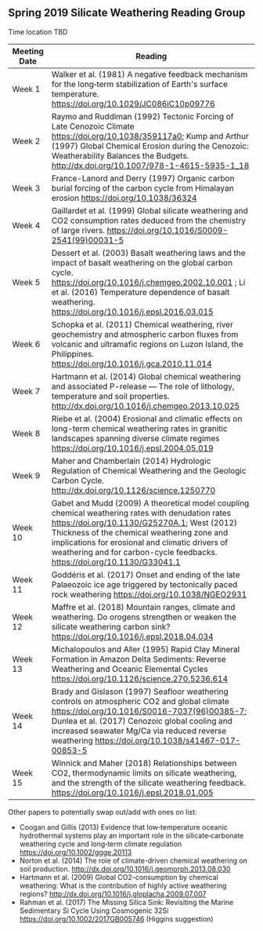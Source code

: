## Spring 2019 Silicate Weathering Reading Group

Time location TBD

| Meeting Date | Reading |
|--------------|--------------|
|Week 1| Walker et al. (1981) A negative feedback mechanism for the long‐term stabilization of Earth's surface temperature. https://doi.org/10.1029/JC086iC10p09776|
|Week 2| Raymo and Ruddiman (1992) Tectonic Forcing of Late Cenozoic Climate https://doi.org/10.1038/359117a0; Kump and Arthur (1997) Global Chemical Erosion during the Cenozoic: Weatherability Balances the Budgets. http://dx.doi.org/10.1007/978-1-4615-5935-1_18|
|Week 3| France-Lanord and Derry (1997) Organic carbon burial forcing of the carbon cycle from Himalayan erosion https://doi.org/10.1038/36324|
|Week 4| Gaillardet et al. (1999) Global silicate weathering and CO2 consumption rates deduced from the chemistry of large rivers. https://doi.org/10.1016/S0009-2541(99)00031-5|
|Week 5| Dessert et al. (2003) Basalt weathering laws and the impact of basalt weathering on the global carbon cycle. https://doi.org/10.1016/j.chemgeo.2002.10.001 ; Li et al. (2016) Temperature dependence of basalt weathering. https://doi.org/10.1016/j.epsl.2016.03.015|
|Week 6| Schopka et al. (2011) Chemical weathering, river geochemistry and atmospheric carbon fluxes from volcanic and ultramafic regions on Luzon Island, the Philippines. https://doi.org/10.1016/j.gca.2010.11.014|
|Week 7| Hartmann et al. (2014) Global chemical weathering and associated P-release — The role of lithology, temperature and soil properties. http://dx.doi.org/10.1016/j.chemgeo.2013.10.025|
|Week 8| Riebe et al. (2004) Erosional and climatic effects on long-term chemical weathering rates in granitic landscapes spanning diverse climate regimes https://doi.org/10.1016/j.epsl.2004.05.019|
|Week 9| Maher and Chamberlain (2014) Hydrologic Regulation of Chemical Weathering and the Geologic Carbon Cycle. http://dx.doi.org/10.1126/science.1250770|
|Week 10| Gabet and Mudd (2009) A theoretical model coupling chemical weathering rates with denudation rates https://doi.org/10.1130/G25270A.1; West (2012) Thickness of the chemical weathering zone and implications for erosional and climatic drivers of weathering and for carbon-cycle feedbacks. https://doi.org/10.1130/G33041.1|
|Week 11| Goddéris et al. (2017) Onset and ending of the late Palaeozoic ice age triggered by tectonically paced rock weathering https://doi.org/10.1038/NGEO2931|
|Week 12| Maffre et al. (2018) Mountain ranges, climate and weathering. Do orogens strengthen or weaken the silicate weathering carbon sink? https://doi.org/10.1016/j.epsl.2018.04.034|
|Week 13| Michalopoulos and Aller (1995) Rapid Clay Mineral Formation in Amazon Delta Sediments: Reverse Weathering and Oceanic Elemental Cycles https://doi.org/10.1126/science.270.5236.614|
|Week 14| Brady and Gislason (1997) Seafloor weathering controls on atmospheric CO2 and global climate https://doi.org/10.1016/S0016-7037(96)00385-7; Dunlea et al. (2017) Cenozoic global cooling and increased seawater Mg/Ca via reduced reverse weathering https://doi.org/10.1038/s41467-017-00853-5|
|Week 15| Winnick and Maher (2018) Relationships between CO2, thermodynamic limits on silicate weathering, and the strength of the silicate weathering feedback. https://doi.org/10.1016/j.epsl.2018.01.005 |

Other papers to potentially swap out/add with ones on list:
- Coogan and Gillis (2013) Evidence that low‐temperature oceanic hydrothermal systems play an important role in the silicate‐carbonate weathering cycle and long‐term climate regulation https://doi.org/10.1002/ggge.20113 
- Norton et al. (2014) The role of climate-driven chemical weathering on soil production. http://dx.doi.org/10.1016/j.geomorph.2013.08.030
- Hartmann et al. (2009) Global CO2-consumption by chemical weathering: What is the contribution of highly active weathering regions? http://dx.doi.org/10.1016/j.gloplacha.2009.07.007
- Rahman et al. (2017) The Missing Silica Sink: Revisiting the Marine Sedimentary Si Cycle Using Cosmogenic 32Si https://doi.org/10.1002/2017GB005746 (Higgins suggestion)
